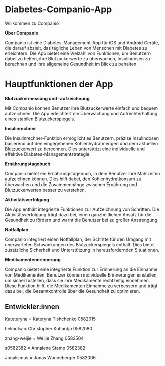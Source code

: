 # Diabetes-Companio-App

Willkommen zu Companio

**Über Companio**

Companio ist eine Diabetes-Management-App für iOS und Android Geräte, die darauf abzielt, das tägliche Leben von Menschen mit Diabetes zu erleichtern. Die App bietet eine Vielzahl von Funktionen, um Benutzern dabei zu helfen, ihre Blutzuckerwerte zu überwachen, Insulindosen zu berechnen und ihre allgemeine Gesundheit im Blick zu behalten.

# Hauptfunktionen der App

**Blutzuckermessung und -aufzeichnung**

Mit Companio können Benutzer ihre Blutzuckerwerte einfach und bequem aufzeichnen. Die App erleichtert die Überwachung und Aufrechterhaltung eines stabilen Blutzuckerspiegels.

**Insulinrechner**

Die Insulinrechner-Funktion ermöglicht es Benutzern, präzise Insulindosen basierend auf den eingegebenen Kohlenhydratmengen und dem aktuellen Blutzuckerwert zu berechnen. Dies unterstützt eine individuelle und effektive Diabetes-Managementstrategie.

**Ernährungstagebuch**

Companio bietet ein Ernährungstagebuch, in dem Benutzer ihre Mahlzeiten aufzeichnen können. Dies hilft dabei, den Kohlenhydratkonsum zu überwachen und die Zusammenhänge zwischen Ernährung und Blutzuckerwerten besser zu verstehen.

**Aktivitätsverfolgung**

Die App enthält integrierte Funktionen zur Aufzeichnung von Schritten. Die Aktivitätsverfolgung trägt dazu bei, einen ganzheitlichen Ansatz für die Gesundheit zu fördern und warnt die Benutzer bei zu großer Anstrengung.

**Notfallplan**

Companio integriert einen Notfallplan, der Schritte für den Umgang mit unerwarteten Schwankungen des Blutzuckerspiegels enthält. Dies bietet zusätzliche Sicherheit und Unterstützung in herausfordernden Situationen.

**Medikamentenerinnerung**

Companio bietet eine integrierte Funktion zur Erinnerung an die Einnahme von Medikamenten. Benutzer können individuelle Erinnerungen einstellen, um sicherzustellen, dass sie ihre Medikamente rechtzeitig einnehmen. Diese Funktion hilft, die Medikamenten Einnahme zu verbessern und trägt dazu bei, die Gesamtkontrolle über die Gesundheit zu optimieren.

## Entwickler:innen

Kateteryna = Kateryna Tishchenko 0582015

helmotw = Christopher Kohardjo 0582080

zhang-weijie = Weijie Zhang 0582504

s0582382 = Annalena Stamp 0582382

Jonalismus = Jonas Wonneberger 0582006



